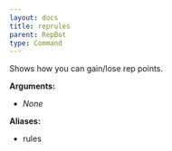 ```yaml
---
layout: docs
title: reprules
parent: RepBot
type: Command
---
```


Shows how you can gain/lose rep points.

**Arguments:**
 - *None*

**Aliases:**
 - rules
